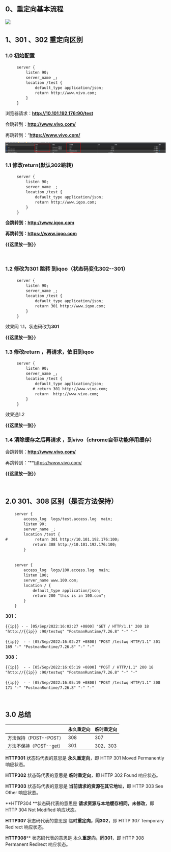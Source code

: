## 0、重定向基本流程

![](https://www.icode9.com/i/l/?n=20&i=blog/1158910/202012/1158910-20201204181234377-626967483.png)

## 1、301 、302 重定向区别

### 1.0 初始配置

```
     server {
         listen 90;
         server_name _;
         location /test {
             default_type application/json;
             return http://www.vivo.com;
         }
     }
```

浏览器请求：**http://10.101.192.176:90/test**

会跳转到：**http://www.vivo.com/**

再跳转到：“**https://www.vivo.com/**

![](https://github.com/No-sleeping/self-learn/blob/main/images/other/nginx%20redirect/1.png)

### 1.1 修改return(默认302跳转)

```
     server {
         listen 90;
         server_name _;
         location /test {
             default_type application/json;
             return http://www.iqoo.com;
         }
     }
```

**会跳转到：http://www.iqoo.com**

**再跳转到：https://www.iqoo.com**

**{{这里放一张}}**

<br/>

### 1.2 修改为301 跳转 到iqoo（状态码变化302--301）

```
     server {
         listen 90;
         server_name _;
         location /test {
             default_type application/json;
             return 301 http://www.iqoo.com;
         }
     }
```

效果同 1.1，状态码改为**301**

**{{这里放一张}}**

### 1.3 修改return ，再请求，依旧到iqoo

```
     server {
         listen 90;
         server_name _;
         location /test {
             default_type application/json;
            # return 301 http://www.vivo.com;
             return  http://www.vivo.com;
         }
     }
```

效果通1.2

**{{这里放一张}}**

### 1.4 **清除缓存**之后再请求 ，到vivo（chrome自带功能停用缓存）

会跳转到：**http://www.vivo.com/**

再跳转到：“**https://www.vivo.com/

**{{这里放一张}}**

<br/>

## 2.0  301、308 区别（是否方法保持）

```
    server {
        access_log  logs/test.access.log  main;
        listen 90;
        server_name _;
        location /test {
#            return 301 http://10.101.192.176:100;
            return 308 http://10.101.192.176:100;
        }


    server {
        access_log  logs/100.access.log  main;
        listen 100;
        server_name www.100.com;
        location / {
            default_type application/json;
            return 200 "this is in 100.com";
        }
    }
```

**301：**

```
{{ip}} - - [05/Sep/2022:16:02:27 +0800] "GET / HTTP/1.1" 200 18 "http://{{ip}} :90/testwq" "PostmanRuntime/7.26.8" "-" "-"

{{ip}}  - - [05/Sep/2022:16:02:27 +0800] "POST /testwq HTTP/1.1" 301 169 "-" "PostmanRuntime/7.26.8" "-" "-"
```

**308：**

```
{{ip}}  - - [05/Sep/2022:16:05:19 +0800] "POST / HTTP/1.1" 200 18 "http://{{ip}} :90/testwq" "PostmanRuntime/7.26.8" "-" "-"

{{ip}}  - - [05/Sep/2022:16:05:19 +0800] "POST /testwq HTTP/1.1" 308 171 "-" "PostmanRuntime/7.26.8" "-" "-"
```

<br/>

## 3.0 总结

||永久重定向|临时重定向|
|--|--|--|
|方法保持（POST--POST）|308|307|
|方法不保持（POST--get）|301|302、303|

**HTTP301** 状态码代表的意思是 **永久重定向**，即 HTTP 301 Moved Permanently 响应状态。

**HTTP302** 状态码代表的意思是 **临时重定向**，即 HTTP 302 Found 响应状态。

**HTTP303** 状态码代表的意思是 **当前请求的资源在其它地址**，即 HTTP 303 See Other 响应状态。

**HTTP304 **状态码代表的意思是 **请求资源与本地缓存相同，未修改**，即 HTTP 304 Not Modified 响应状态。

**HTTP307** 状态码代表的意思是 临时**重定向，同302**，即 HTTP 307 Temporary Redirect 响应状态。

**HTTP308**** 状态码代表的意思是 永久**重定向，同301**，即 HTTP 308 Permanent Redirect 响应状态。
